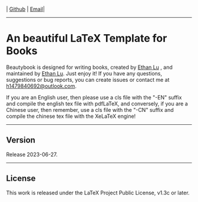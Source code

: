 <!-- Author : Ethan Lu-->
<!-- Program Email: h1479840692@outlook.com -->

 | [Github](https://github.com/BeautyLaTeX/latex-template) | [Email](https://h1479840692@outlook.com)|


-------

# An beautiful LaTeX Template for Books 



Beautybook is designed for writing books, created by [Ethan Lu](https://github.com/BeautyLaTeX/latex-template) , and maintained by [Ethan Lu](https://github.com/BeautyLaTeX/latex-template). Just enjoy it! If you have any questions, suggestions or bug reports, you can create issues or contact me at h1479840692@outlook.com.

If you are an English user, then please use a cls file with the "-EN" suffix and compile the english tex file with pdfLaTeX, and conversely, if you are a Chinese user, then remember, use a cls file with the "-CN" suffix and compile the chinese tex file with the XeLaTeX engine!

---
## Version

Release 2023-06-27.

---
## License

This work is released under the LaTeX Project Public License, v1.3c or later.

